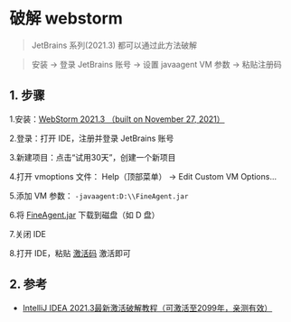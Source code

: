 # 破解 webstorm

>JetBrains 系列(2021.3) 都可以通过此方法破解

>安装 -> 登录 JetBrains 账号 -> 设置 javaagent VM 参数 -> 粘贴注册码

## 1. 步骤

1.安装：[WebStorm 2021.3 （built on November 27, 2021）](https://download.jetbrains.com/webstorm/WebStorm-2021.3.exe)

2.登录：打开 IDE，注册并登录 JetBrains 账号

3.新建项目：点击“试用30天”，创建一个新项目

4.打开 vmoptions 文件： Help（顶部菜单） -> Edit Custom VM Options...

5.添加 VM 参数： `-javaagent:D:\\FineAgent.jar`

6.将 [FineAgent.jar](/webstorm/FineAgent.jar) 下载到磁盘（如 D 盘）

7.关闭 IDE

8.打开 IDE，粘贴 [激活码](/webstorm/ActivationCode.txt) 激活即可

## 2. 参考

* [IntelliJ IDEA 2021.3最新激活破解教程（可激活至2099年，亲测有效）](https://www.exception.site/essay/how-to-free-use-intellij-idea-2019-3)
